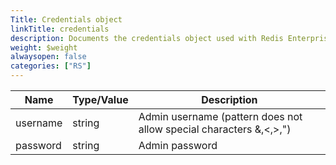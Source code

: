 ```yaml
---
Title: Credentials object
linkTitle: credentials
description: Documents the credentials object used with Redis Enterprise Software REST API calls.
weight: $weight
alwaysopen: false
categories: ["RS"]
---
```


| Name | Type/Value | Description |
|------|------------|-------------|
| username   | string       | Admin username (pattern does not allow special characters &,\<,>,") |
| password   | string       | Admin password |

